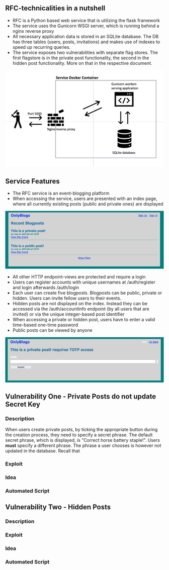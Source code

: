 ## RFC-technicalities in a nutshell
- RFC is a Python based web service that is utilizing the flask framework
- The service uses the Gunicorn WSGI server, which is running behind a nginx reverse proxy
- All necessary application data is stored in an SQLite database. The DB has three tables (users, posts, invitations) and makes use of indexes to speed up recurring queries.
- The service exposes two vulnerabilities with separate flag stores. The first flagstore is in the private post functionality, the second in the hidden post functionality. More on that in the respective document.

![Service Architecture](./pictures/architecture.png?raw=true "The application architecture")


## Service Features
- The RFC service is an event-blogging platform
- When accessing the service, users are presented with an index page, where all currently existing posts (public and private ones) are displayed


![Service Index](./pictures/Index.png?raw=true "The application index page")


- All other HTTP endpoint-views are protected and require a login 
- Users can register accounts with unique usernames at /auth/register and login afterwards /auth/login
- Each user can create five blogposts. Blogposts can be public, private or hidden. Users can invite fellow users to their events.
- Hidden posts are not displayed on the index. Instead they can be accessed via the /auth/accountInfo endpoint (by all users that are invited) or via the unique integer-based post identifier
- When accessing a private or hidden post, users have to enter a valid time-based one-time password
- Public posts can be viewed by anyone


![Service Index](./pictures/totp.png?raw=true "The application index page")


## Vulnerability One - Private Posts do not update Secret Key

### Description
When users create private posts, by ticking the appropriate button during the creation process, they need to specify a secret phrase. The default secret phrase, which is displayed, is "Correct horse battery staple!". Users **must** specify a different phrase.
The phrase a user chooses is however not updated in the database.
Recall that 

### Exploit


### Idea


### Automated Script


## Vulnerability Two - Hidden Posts


### Description


### Exploit


### Idea


### Automated Script



